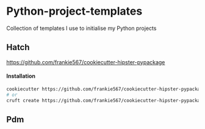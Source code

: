 # Python-project-templates
Collection of templates I use to initialise my Python projects


## Hatch
https://github.com/frankie567/cookiecutter-hipster-pypackage

#### Installation

```sh
cookiecutter https://github.com/frankie567/cookiecutter-hipster-pypackage
# or
cruft create https://github.com/frankie567/cookiecutter-hipster-pypackage
```

## Pdm
